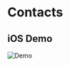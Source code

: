 # Contacts

## iOS Demo

![Demo](https://private-user-images.githubusercontent.com/150369058/294104339-9e367429-12a7-41d3-8d90-4a58f15261a2.gif?jwt=eyJhbGciOiJIUzI1NiIsInR5cCI6IkpXVCJ9.eyJpc3MiOiJnaXRodWIuY29tIiwiYXVkIjoicmF3LmdpdGh1YnVzZXJjb250ZW50LmNvbSIsImtleSI6ImtleTUiLCJleHAiOjE3MDQzNTA0OTEsIm5iZiI6MTcwNDM1MDE5MSwicGF0aCI6Ii8xNTAzNjkwNTgvMjk0MTA0MzM5LTllMzY3NDI5LTEyYTctNDFkMy04ZDkwLTRhNThmMTUyNjFhMi5naWY_WC1BbXotQWxnb3JpdGhtPUFXUzQtSE1BQy1TSEEyNTYmWC1BbXotQ3JlZGVudGlhbD1BS0lBVkNPRFlMU0E1M1BRSzRaQSUyRjIwMjQwMTA0JTJGdXMtZWFzdC0xJTJGczMlMkZhd3M0X3JlcXVlc3QmWC1BbXotRGF0ZT0yMDI0MDEwNFQwNjM2MzFaJlgtQW16LUV4cGlyZXM9MzAwJlgtQW16LVNpZ25hdHVyZT01YjJkODk4OWFhZTkwNzY2MTE5M2I2YzhkNGQwNDkwNDMwYmQ1MTRmZDg3YzAxZmI0NjIwMWRlZGZmZDIzYzVkJlgtQW16LVNpZ25lZEhlYWRlcnM9aG9zdCZhY3Rvcl9pZD0wJmtleV9pZD0wJnJlcG9faWQ9MCJ9.NQ8h8LeGcDa5yVzYpDoEHKj6zMp0X7aK2SmxDxkCY5Q)


